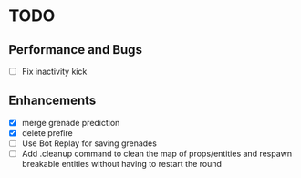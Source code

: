 # TODO

## Performance and Bugs
- [ ] Fix inactivity kick



## Enhancements
- [x] merge grenade prediction
- [x] delete prefire
- [ ] Use Bot Replay for saving grenades
- [ ] Add .cleanup command to clean the map of props/entities and respawn breakable entities without having to restart the round
